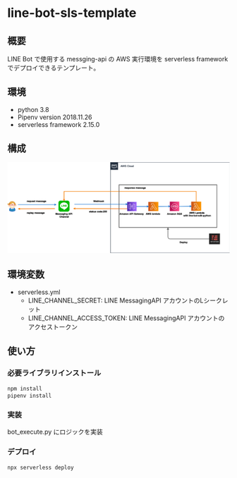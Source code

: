 # line-bot-sls-template

## 概要
LINE Bot で使用する messging-api の AWS 実行環境を serverless framework でデプロイできるテンプレート。

## 環境
- python 3.8
- Pipenv version 2018.11.26
- serverless framework 2.15.0

## 構成
![構成図](LINEサンプル.png)

## 環境変数
- serverless.yml 
    - LINE_CHANNEL_SECRET: LINE MessagingAPI アカウントのLシークレット
    - LINE_CHANNEL_ACCESS_TOKEN: LINE MessagingAPI アカウントのアクセストークン

## 使い方
### 必要ライブラリインストール
```
npm install
pipenv install
```

### 実装
bot_execute.py にロジックを実装

### デプロイ

```
npx serverless deploy
```
